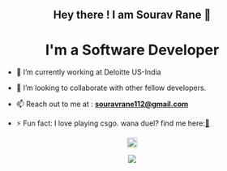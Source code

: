 <h2 align="center">Hey there ! I am Sourav Rane 👋</h2>

<h1 align="center">I'm a Software Developer</h1>

- 🔭 I’m currently working at Deloitte US-India

- 👯 I’m looking to collaborate with other fellow developers.

- 📫 Reach out to me at : **souravrane112@gmail.com**

- ⚡ Fun fact: I love playing csgo. wana duel? find me here:[👊](https://steamcommunity.com/id/songokuisback/)

<p align="center">
<a href="https://www.linkedin.com/in/sourav-rane-57604a119/" target="blank"><img align="center" src="https://cdn.jsdelivr.net/npm/simple-icons@3.0.1/icons/linkedin.svg" alt="https://www.linkedin.com/in/sourav-rane-57604a119/" height="20" width="20" /></a>
</p>

<p align="center">
<a href="https://steamcommunity.com/id/songokuisback/" target="blank"><img src="https://img.icons8.com/fluent/28/000000/steam.png"/></a>
</p>
